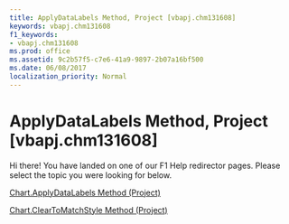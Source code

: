 ```yaml
---
title: ApplyDataLabels Method, Project [vbapj.chm131608]
keywords: vbapj.chm131608
f1_keywords:
- vbapj.chm131608
ms.prod: office
ms.assetid: 9c2b57f5-c7e6-41a9-9897-2b07a16bf500
ms.date: 06/08/2017
localization_priority: Normal
---
```



# ApplyDataLabels Method, Project [vbapj.chm131608]

Hi there! You have landed on one of our F1 Help redirector pages. Please select the topic you were looking for below.

[Chart.ApplyDataLabels Method (Project)](http://msdn.microsoft.com/library/cda031a4-ed86-1ec8-583d-44767785e3a1%28Office.15%29.aspx)

[Chart.ClearToMatchStyle Method (Project)](http://msdn.microsoft.com/library/6715dd6c-4213-6fc6-5cdb-5eefbaf9d875%28Office.15%29.aspx)


